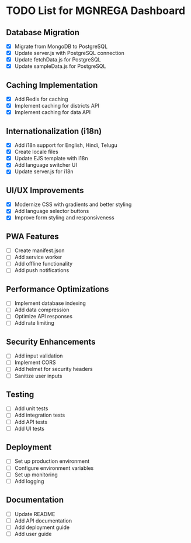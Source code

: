 # TODO List for MGNREGA Dashboard

## Database Migration
- [x] Migrate from MongoDB to PostgreSQL
- [x] Update server.js with PostgreSQL connection
- [x] Update fetchData.js for PostgreSQL
- [x] Update sampleData.js for PostgreSQL

## Caching Implementation
- [x] Add Redis for caching
- [x] Implement caching for districts API
- [x] Implement caching for data API

## Internationalization (i18n)
- [x] Add i18n support for English, Hindi, Telugu
- [x] Create locale files
- [x] Update EJS template with i18n
- [x] Add language switcher UI
- [x] Update server.js for i18n

## UI/UX Improvements
- [x] Modernize CSS with gradients and better styling
- [x] Add language selector buttons
- [x] Improve form styling and responsiveness

## PWA Features
- [ ] Create manifest.json
- [ ] Add service worker
- [ ] Add offline functionality
- [ ] Add push notifications

## Performance Optimizations
- [ ] Implement database indexing
- [ ] Add data compression
- [ ] Optimize API responses
- [ ] Add rate limiting

## Security Enhancements
- [ ] Add input validation
- [ ] Implement CORS
- [ ] Add helmet for security headers
- [ ] Sanitize user inputs

## Testing
- [ ] Add unit tests
- [ ] Add integration tests
- [ ] Add API tests
- [ ] Add UI tests

## Deployment
- [ ] Set up production environment
- [ ] Configure environment variables
- [ ] Set up monitoring
- [ ] Add logging

## Documentation
- [ ] Update README
- [ ] Add API documentation
- [ ] Add deployment guide
- [ ] Add user guide

